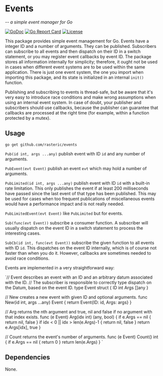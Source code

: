 # Events
*-- a simple event manager for Go*

[![GoDoc](https://godoc.org/github.com/rasteric/minidb/go?status.svg)](https://godoc.org/github.com/rasteric/events)
[![Go Report Card](https://goreportcard.com/badge/github.com/rasteric/minidb)](https://goreportcard.com/report/github.com/rasteric/events)
[![License](https://img.shields.io/badge/License-BSD%203--Clause-blue.svg)](https://opensource.org/licenses/BSD-3-Clause)

This package provides simple event management for Go. Events have a integer ID and a number of arguments. They can be published. Subscribers can subscribe to all events and then dispatch on their ID in a switch statement, or you may register event callbacks by event ID. The package stores all information internally for simplicity; therefore, it ought not be used in cases when different event systems are to be used within the same application. There is just one event system, the one you import when importing this package, and its state is initialized in an internal `init()` function.

Publishing and subscribing to events is thread-safe, but be aware that it's very easy to introduce race conditions and make wrong assumptions when using an internal event system. In case of doubt, your publisher and subscribers should use callbacks, because the publisher can guarantee that callbacks are processed at the right time (for example, within a function protected by a mutex).

## Usage

`go get github.com/rasteric/events`

`Pub(id int, args ...any)` publish event with ID `id` and any number of arguments.

`PubEvent(evt Event)` publish an event `evt` which may hold a number of arguments.

`PubLimited(id int, args ...any)` publish event with ID `id` with a built-in rate limitation. This only publishes the event if at least 200 milliseconds have passed since the last event of that type has been published. This may be used for cases when too frequent publications of miscellaneous events would have a performance impact and is not really needed.

`PubLimitedEvent(evt Event)` like `PubLimited` but for events.

`Sub(func(evt Event))` subscribe a consumer function. A subscriber will usually dispatch on the event ID in a switch statement to process the interesting cases.

`SubCb(id int, func(evt Event))` subscribe the given function to all events with ID `id`. This dispatches on the event ID internally, which is of course not faster than when you do it. However, callbacks are sometimes needed to avoid race conditions.

Events are implemented in a very straightforward way:

`// Event describes an event with an ID and an arbitrary datum associated with the ID.
// The subscriber is responsible to correctly type dispatch on the Datum, based on the event ID.
type Event struct {
	ID   int
	Args []any
}

// New creates a new event with given ID and optional arguments.
func New(id int, args ...any) Event {
	return Event{ID: id, Args: args}
}

// Arg returns the nth argument and true, nil and false if no argument with that index exists.
func (e Event) Arg(idx int) (any, bool) {
	if e.Args == nil {
		return nil, false
	}
	if idx < 0 || idx > len(e.Args)-1 {
		return nil, false
	}
	return e.Args[idx], true
}

// Count returns the event's number of arguments.
func (e Event) Count() int {
	if e.Args == nil {
		return 0
	}
	return len(e.Args)
}
`
## Dependencies

None.